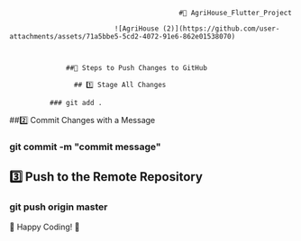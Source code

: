

                                              #🌾 AgriHouse_Flutter_Project
                                              
                              ![AgriHouse (2)](https://github.com/user-attachments/assets/71a5bbe5-5cd2-4072-91e6-862e01538070)



                  ##🔧 Steps to Push Changes to GitHub

                    ## 1️⃣ Stage All Changes

              ### git add .

##2️⃣ Commit Changes with a Message

### git commit -m "commit message"

## 3️⃣ Push to the Remote Repository

### git push origin master

🎯 Happy Coding! 🚀


